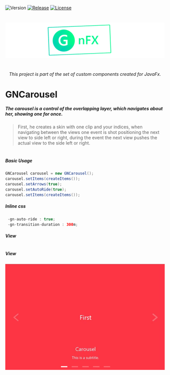 
![Version](https://img.shields.io/badge/Version-2.1.0-green.svg?style=for-the-badge)
[![Release](https://img.shields.io/badge/Release-v2.1.0-blue.svg?style=for-the-badge)](https://github.com/Gleidson28/GNCarousel/releases/tag/1.0)
[![License](https://img.shields.io/github/license/Gleidson28/GNCarousel.svg?style=for-the-badge)](https://github.com/Gleidson28/GNCarousel/blob/master/LICENSE) 


<h1></h1>

<p align="center">
  <img src="src/logo.png"  />
</p>

<h1></h1>
<h6 align="center"> This project is part of the set of custom components created for JavaFx. </h6>

<h1></h1>

<h1> GNCarousel </h1>

<h5 > 
  The carousel is a control of the overlapping layer, which navigates about her, showing one for once.
</h5>

 > First, he creates a skin with one clip and your indices, when navigating between the views one event is shot
 > positioning the next view to side left or right, during the event the next view pushes the actual view to the side
 > left or right.

<h1></h1>

<h5>Basic Usage</h5>

```java
GNCarousel carousel = new GNCarousel();
carousel.setItems(createItems());
carousel.setArrows(true);
carousel.setAutoRide(true);
carousel.setItems(createItems());
```

<h5>Inline css  </h5>

```java
 -gn-auto-ride : true;
 -gn-transition-duration : 300m;
```
<h5>View</h5>

<h1></h1>

<h5>View</h5>

<p align="center"><img src="src/view.gif"/></p>
